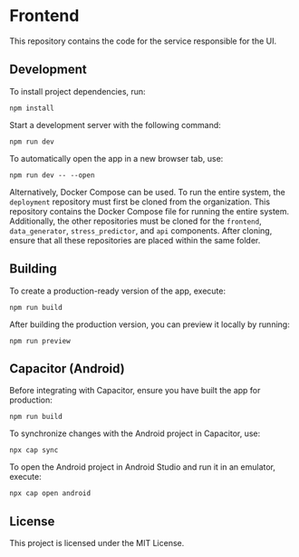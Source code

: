 # Frontend
This repository contains the code for the service responsible for the UI.

## Development
To install project dependencies, run:
```
npm install
```
Start a development server with the following command:
```
npm run dev
```
To automatically open the app in a new browser tab, use:
```
npm run dev -- --open
```

Alternatively, Docker Compose can be used. To run the entire system, the `deployment` repository must first be cloned from the organization. This repository contains the Docker Compose file for running the entire system. Additionally, the other repositories must be cloned for the `frontend`, `data_generator`, `stress_predictor`, and `api` components. After cloning, ensure that all these repositories are placed within the same folder.

## Building
To create a production-ready version of the app, execute:
```
npm run build
```
After building the production version, you can preview it locally by running:
```
npm run preview
```

## Capacitor (Android)
Before integrating with Capacitor, ensure you have built the app for production:
```
npm run build
```
To synchronize changes with the Android project in Capacitor, use:
```
npx cap sync
```
To open the Android project in Android Studio and run it in an emulator, execute:
```
npx cap open android
```

## License
This project is licensed under the MIT License.
